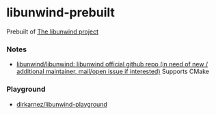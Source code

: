 libunwind-prebuilt
==================
Prebuilt of [The libunwind project](https://www.nongnu.org/libunwind/)

### Notes
- [libunwind/libunwind: libunwind official github repo (in need of new / additional maintainer, mail/open issue if interested)](https://github.com/libunwind/libunwind) Supports CMake

### Playground
- [dirkarnez/libunwind-playground](https://github.com/dirkarnez/libunwind-playground)
